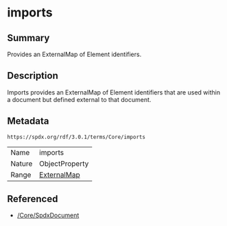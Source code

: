 <!-- Automatically generated by spec-parser v2.5.0 on 2024-08-10T18:46:28.607668+00:00 -->
<!-- SPDX-License-Identifier: Community-Spec-1.0 -->

# imports

## Summary

Provides an ExternalMap of Element identifiers.


## Description

Imports provides an ExternalMap of Element identifiers that are used within a
document but defined external to that document.


## Metadata

`https://spdx.org/rdf/3.0.1/terms/Core/imports`


| | |
|---|---|
| Name | imports |
| Nature | ObjectProperty |
| Range | [ExternalMap](../Classes/ExternalMap.md) |




## Referenced

- [/Core/SpdxDocument](../../Core/Classes/SpdxDocument.md)


